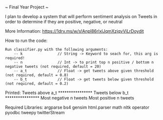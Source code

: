 ~ Final Year Project ~

I plan to develop a system that will perform sentiment analysis on Tweets in order to determine if they are positive, negative, or neutral

More Information: https://1drv.ms/w/s!Anpl86rlxlJqmXzjqvViLrDoydit

How to run the code:
	
	Run classifier.py with the following arguments:
		-- k 				// String -> Keyword to seach for, this arg is required!
		-- n 				// Int -> to print top n positive / bottom n negative tweets (not required, default = 20)
		-- a_t				// Float -> get tweets above given threshold (not required, default = 0.8)
		-- b_t				// Float -> get tweets below given threshold (not required, default = 0.2)
		
Printed:
	Tweets above a_t
	****************
	Tweets below b_t
	****************
	Most negative n tweets
	Most positive n tweets

Required Libraries:
    argparse
    bs4
    gensim
    html.parser
    math
    nltk
    operator
    pyodbc
    tweepy
    twitterStream
